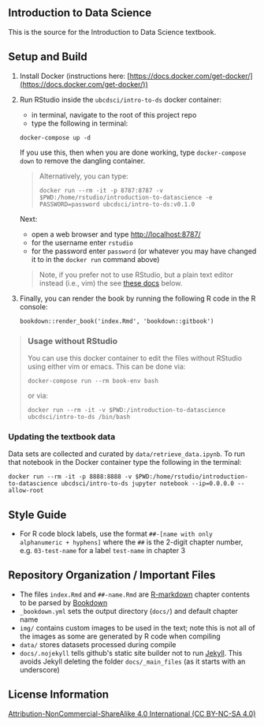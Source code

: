 ## Introduction to Data Science
This is the source for the Introduction to Data Science textbook.

## Setup and Build

1. Install Docker (instructions here: [https://docs.docker.com/get-docker/](https://docs.docker.com/get-docker/))

2. Run RStudio inside the `ubcdsci/intro-to-ds` docker container:
    - in terminal, navigate to the root of this project repo
    - type the following in terminal:

    ```
    docker-compose up -d
    ```
    If you use this, then when you are done working, type `docker-compose down` to remove the dangling container.
    

    > Alternatively, you can type:
    > ```
    > docker run --rm -it -p 8787:8787 -v $PWD:/home/rstudio/introduction-to-datascience -e PASSWORD=password ubcdsci/intro-to-ds:v0.1.0
    > ```
    
    Next:
    - open a web browser and type [http://localhost:8787/](http://localhost:8787/)
    - for the username enter `rstudio` 
    - for the password enter `password` (or whatever you may have changed it to in the `docker run` command above)
    
    > Note, if you prefer not to use RStudio, but a plain text editor instead (i.e., vim) the see [these docs](#usage-without-rstudio) below.

3. Finally, you can render the book by running the following R code in the R console:
    ```
    bookdown::render_book('index.Rmd', 'bookdown::gitbook')
    ```

> ### Usage without RStudio
> You can use this docker container to edit the files without RStudio using either vim or emacs. This can be done via:
>
> ```
> docker-compose run --rm book-env bash
> ```
> 
> or via:
> ```
> docker run --rm -it -v $PWD:/introduction-to-datascience ubcdsci/intro-to-ds /bin/bash
> ```

### Updating the textbook data
Data sets are collected and curated by `data/retrieve_data.ipynb`. To run that notebook in the Docker container type the following in the terminal:

```
docker run --rm -it -p 8888:8888 -v $PWD:/home/rstudio/introduction-to-datascience ubcdsci/intro-to-ds jupyter notebook --ip=0.0.0.0 --allow-root
```

## Style Guide

- For R code block labels, use the format `##-[name with only alphanumeric + hyphens]` where the `##` is the 2-digit chapter number, e.g. `03-test-name` for a label `test-name` in chapter 3

## Repository Organization / Important Files
- The files `index.Rmd` and `##-name.Rmd` are [R-markdown](https://rmarkdown.rstudio.com/) chapter contents to be parsed by [Bookdown](https://bookdown.org/)
- `_bookdown.yml` sets the output directory (`docs/`) and default chapter name
- `img/` contains custom images to be used in the text; note this is not all of the images as some are generated by R code when compiling
- `data/` stores datasets processed during compile
- `docs/.nojekyll` tells github's static site builder not to run [Jekyll](https://jekyllrb.com/). This avoids Jekyll deleting the folder `docs/_main_files` (as it starts with an underscore)

## License Information

[Attribution-NonCommercial-ShareAlike 4.0 International (CC BY-NC-SA 4.0)](https://creativecommons.org/licenses/by-nc-sa/4.0/)
